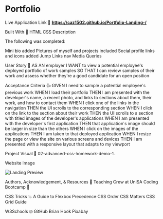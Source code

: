 
# Portfolio

Live Application Link 👀 **https://caz1502.github.io/Portfolio-Landing-/**


Built With 🧰
HTML
CSS
Description



The following was completed:

 Mini bio added
 Pictures of myself and projects included
 Social profile links and icons added
 Jump Links nav
 Media Queries
 
User Story 📖
AS AN employer I WANT to view a potential employee's deployed portfolio of work samples SO THAT I can review samples of their work and assess whether they're a good candidate for an open position

Acceptance Criteria 👍
GIVEN I need to sample a potential employee's previous work
WHEN I load their portfolio
THEN I am presented with the developer's name, a recent photo, and links to sections about them, their work, and how to contact them
WHEN I click one of the links in the navigation
THEN the UI scrolls to the corresponding section
WHEN I click on the link to the section about their work
THEN the UI scrolls to a section with titled images of the developer's applications
WHEN I am presented with the developer's first application
THEN that application's image should be larger in size than the others
WHEN I click on the images of the applications
THEN I am taken to that deployed application
WHEN I resize the page or view the site on various screens and devices
THEN I am presented with a responsive layout that adapts to my viewport

Project Visual 🤘
02-advanced-css-homework-demo-1.

Website Image

![Landing Preview](./assets/images/landingportfolio.png)



Authors, Acknowledgement, & Resources 🤝
Teaching Crew at UniSA Coding Bootcamp 🎉


CSS Tricks 💥
A Guide to Flexbox
Precedence CSS Order CSS Matters
CSS Grid Guide

W3Schools 🤓
GitHub Brian Hook
Pixabay
